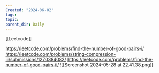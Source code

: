 ```yaml
---
Created: "2024-06-02"
tags: 
topic: 
parent_dir: Daily
---
```

[[Leetcode]]

https://leetcode.com/problems/find-the-number-of-good-pairs-i/
https://leetcode.com/problems/string-compression-iii/submissions/1270384082/
https://leetcode.com/problems/find-the-number-of-good-pairs-ii/
![[Screenshot 2024-05-28 at 22.41.38.png]]